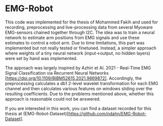 # EMG-Robot
This code was implemented for the thesis of Mohammed Fakih and used for recording, preprocessing and live-processing data from several Myoware EMG-sensors chained together through I2C. The idea was to train a neural network to estimate arm positions from EMG signals and use these estimates to control a robot arm. Due to time limitations, this part was implemented but not really tested or finetuned. Instead, a simpler approach where weights of a tiny neural network (input->output, no hidden layers) were set by hand was implemented. 

The approach was largely inspired by Azhiri et Al. 2021 - Real-Time EMG Signal Classification via Recurrent Neural Networks [https://doi.org/10.1109/BIBM52615.2021.9669872]. Accordingly, the preprocessing calculates a db1 2-level wavelet transformation for each EMG channel and then calculates various features on windows sliding over the resulting coefficients. Due to the problems mentioned above, whether this approach is reasonable could not be answered. 

If you are interested in this work, you can find a dataset recorded for this thesis at (EMG-Robot-Dataset)[https://github.com/ndahn/EMG-Robot-Dataset].
